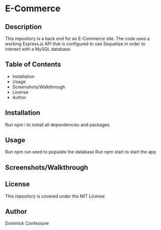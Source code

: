 # E-Commerce

## Description
This repository is a back end for an E-Commerce site. The code uses a working Express.js API that is configured to use Sequelize in order to interact with a MySQL database.



## Table of Contents
- Installation
- Usage
- Screenshots/Walkthrough
- License
- Author

## Installation
Run npm i to install all dependencies and packages.

## Usage
Run npm run seed to populate the database
Run npm start to start the app

## Screenshots/Walkthrough

## License
This repository is covered under the MIT License


## Author
Dominick Confessore